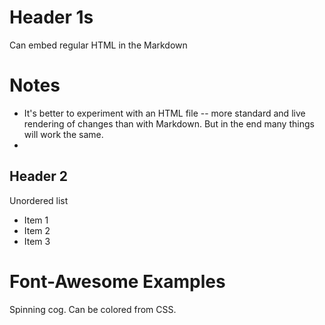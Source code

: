 
<head>
  <meta charset="utf-8">

  <title>Sample Markdown Page</title>

<link href="https://use.fontawesome.com/927f8d0274.css" media="all" rel="stylesheet">
<link rel="stylesheet" href="/Common/style/main.css">
  

</head>

# Header 1s
Can embed regular HTML in the Markdown

# Notes
- It's better to experiment with an HTML file -- more standard and live rendering of changes than with Markdown. But in the end many things will work the same.
- 

## Header 2

Unordered list
- Item 1
- Item 2
- Item 3

# Font-Awesome Examples

<i class="fa fa-camera fa-2x" ></i>

Spinning cog. Can be colored from CSS.
<i class="fa fa-cog fa-2x fa-spin" aria-hidden="true"></i>

